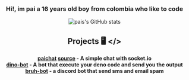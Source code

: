 <div align ="center">

### Hi!, im pai a 16 years old boy from colombia who like to code

<p>
  
![pais's GitHub stats](https://github-readme-stats.vercel.app/api?username=ELPanaJose&show_icons=true&theme=radical)

</p>

## Projects 🖥️ </>

**[paichat](https://chat-pai.herokuapp.com/) [source](https://github.com/ELPanaJose/paichat) - A simple chat with socket.io** <br>
**[dino-bot](https://github.com/ELPanaJose/dino-bot) - A bot that execute your deno code and send you the output** <br>
**[bruh-bot](https://github.com/ELPanaJose/bruh-bot) - a discord bot that send sms and email spam** <br>

</div>

